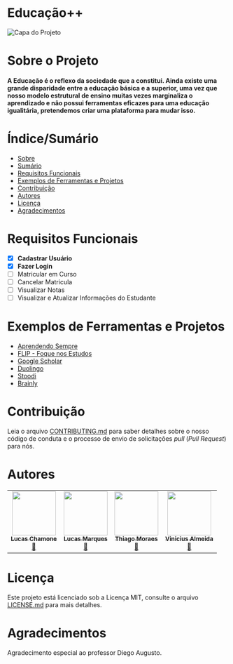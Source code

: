# Educação++


![Capa do Projeto](https://images.unsplash.com/photo-1522071820081-009f0129c71c?ixid=MnwxMjA3fDB8MHxwaG90by1wYWdlfHx8fGVufDB8fHx8&ixlib=rb-1.2.1&auto=format&fit=crop&w=1170&q=80)

# Sobre o Projeto

<h4> 
  A Educação é o reflexo da sociedade que a constitui. Ainda existe uma grande disparidade entre a educação básica e a superior, uma vez que nosso modelo estrutural de ensino muitas vezes marginaliza o aprendizado e não possui ferramentas eficazes para uma educação igualitária, pretendemos criar uma plataforma para mudar isso.
</h4>

# Índice/Sumário

* [Sobre](#sobre-o-projeto)
* [Sumário](#índice/sumário)
* [Requisitos Funcionais](#requisitos-funcionais)
* [Exemplos de Ferramentas e Projetos](#exemplos-de-ferramentas-e-projetos)
* [Contribuição](#contribuição)
* [Autores](#autores)
* [Licença](#licença)
* [Agradecimentos](#agradecimentos)


# Requisitos Funcionais 

- [x] **Cadastrar Usuário**
- [x] **Fazer Login**
- [ ] Matricular em Curso
- [ ] Cancelar Matricula
- [ ] Visualizar Notas
- [ ] Visualizar e Atualizar Informações do Estudante

# Exemplos de Ferramentas e Projetos

- [Aprendendo Sempre](https://aprendendosempre.org/)
- [FLIP - Foque nos Estudos](https://play.google.com/store/apps/details?id=kr.co.rinasoft.yktime&hl=pt_BR)
- [Google Scholar](https://scholar.google.com.br/)
- [Duolingo](https://pt.duolingo.com/)
- [Stoodi](https://www.stoodi.com.br/)
- [Brainly](https://brainly.com.br/)

# Contribuição

Leia o arquivo [CONTRIBUTING.md](CONTRIBUTING.md) para saber detalhes sobre o nosso código de conduta e o processo de envio de solicitações *pull* (*Pull Request*) para nós.

# Autores
<table>
  <tr>
    <td align="center"><a href="https://github.com/LucasChamone"><img src="https://avatars.githubusercontent.com/u/92490391?v=4" width="100px;" alt=""/><br /><sub><b>Lucas Chamone</b></sub></a><br /><a href="#maintenance-kentcdodds" title="Maintenance">🚧</a></td>
    <td align="center"><a href="https://github.com/LucasM13"><img src="https://avatars.githubusercontent.com/u/89981879?s=400&u=8ee005ef3f9b70f961ba54f0afaf4053f41a8d10&v=4" width="100px;" alt=""/><br /><sub><b>Lucas Marques</b></sub></a><br /><a href="#maintenance-kentcdodds" title="Maintenance">🚧</a></td>
    <td align="center"><a href="https://github.com/thiagobatist"><img src="https://avatars.githubusercontent.com/u/90483862?v=4" width="100px;" alt=""/><br /><sub><b>Thiago Moraes</b></sub></a><br /><a href="#maintenance-kentcdodds" title="Maintenance">🚧</a></td>
    <td align="center"><a href="https://github.com/ViniciusMartinsA"><img src="https://avatars.githubusercontent.com/u/90220648?v=4" width="100px;" alt=""/><br /><sub><b>Vinicius Almeida</b></sub></a><br /><a href="#maintenance-kentcdodds" title="Maintenance">🚧</a></td>
  </tr>
</table>

# Licença

Este projeto está licenciado sob a Licença MIT,  consulte o arquivo [LICENSE.md](LICENSE.md) para mais detalhes.

# Agradecimentos

Agradecimento especial ao professor Diego Augusto.

